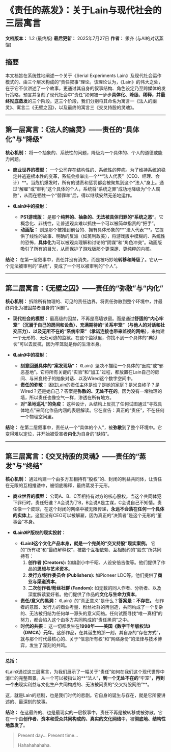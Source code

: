 # 《责任的蒸发》：关于Lain与现代社会的三层寓言

**文档版本：** 1.2 (最终版)
**最后更新：** 2025年7月27日
**作者：** 汞齐 (与AI的对话蒸馏)

## 摘要

本文档旨在系统性地阐述一个关于《Serial Experiments Lain》及现代社会运作模式的、由三个层次构成的“责任叙事”理论。该理论认为，《Lain》的伟大之处，在于它不仅讲述了一个故事，更通过其自身的叙事结构、角色设定乃至跨媒体的发行策略，预言并复刻了现代社会中“责任”如何被一步步**具体化、降级、稀释，并最终彻底蒸发**的三个阶段。这三个阶段，我们分别将其命名为寓言一《法人的幽灵》、寓言二《无壁之囚》，以及最终的寓言三《交叉持股的灵魂》。

---

## 第一层寓言：《法人的幽灵》——责任的“具体化”与“降级”

**核心机制：** 将一个抽象的、系统性的问题，降级为一个具体的、个人的道德或能力问题。

*   **商业世界的模型：** 一个公司存在结构性的、系统性的弊病。为了维持系统的稳定并逃避根本性的变革，系统会推举出一个**“法人代表”（CEO、经理、会计）**。当危机爆发时，所有的谴责和惩罚都会被聚焦到这个“法人”身上。通过“解雇”或“审判”这个具体的个人，系统将“系统之罪”成功地降级为“个人腐败”，从而在牺牲一个“替罪羊”后，得以继续安然无恙地运作。

*   **《Lain》中的投射：**
    *   **PS1游戏版：** 是那个**纯粹的、抽象的、无法被具体归罪的“系统之恶”**。它概念化、非线性，让普通观众难以抓住一个可以被简单指责的“把手”。
    *   **动画版：** 则是那个被推到前台的、拥有具体形象的**“法人代表”**。它提供了线性的故事、明确的反派（如英利政美），将游戏版中模糊的、系统性的恐怖，**具体化**为可以被观众理解和讨论的“阴谋”和“角色冲突”。动画版吸引了所有的目光，从而保护了游戏版那个更深邃、更纯粹的内核。

**结论：** 在第一层叙事中，责任并没有消失，而是被巧妙地**转移和降级**了。它从一个无法被审判的“系统”，变成了一个可以被审判的“个人”。

---

## 第二层寓言：《无壁之囚》——责任的“弥散”与“内化”

**核心机制：** 拆除所有物理的、可见的责任边界，将责任弥散到整个环境中，并最终内化为被囚禁者自身的“问题”。

*   **现代社会的模型：** 最高级的囚禁，不再是高墙铁窗。而是通过**舒适的“内心牢笼”（沉溺于自己的房间和设备）、充满期待的“关系牢笼”（与他人的对话和社交压力）、以及无所不在的“系统牢笼”（承诺连接也带来监视的网络）**，来构建一个无形的、无处可逃的监狱。在这个监狱里，你找不到一个具体的“典狱长”可以去反抗，因为牢笼就是你的生活本身。

*   **《Lain》中的投射：**
    *   **刻意回避具体的“案发现场”：** 《Lain》坚决不描绘一个具体的“医院”或“邪恶基地”。它将所有关键的“实验”和“加工”过程，都放置在Lain自己的房间、与米良柊子的抽象对话、以及Wired这个数字空间中。
    *   **责任的弥散：** 困住Lain的责任主体是谁？是她的家庭？是米良柊子？是Wired？还是她自己？答案是**弥散的、无处不在的**。因为没有一堵物理的墙，所以责任也像空气一样，渗透在所有地方。
    *   **对“圣地巡礼”的免疫：** 这种设计，从结构上反抗了任何试图通过“寻找具体地点”来简化作品内涵的表层解读。它在宣告：真正的“责任”，不在任何一个物理空间里。

**结论：** 在第二层叙事中，责任从一个“具体的个人”，被**弥散**到了整个环境中。它变得难以定位，并开始被受害者**内化**为自身的“缺陷”。

---

## 第三层寓言：《交叉持股的灵魂》——责任的“蒸发”与“终结”

**核心机制：** 通过构建一个由多方互相持有“股权”的、封闭的利益共同体，让责任在无限的互相推诿中，被彻底稀释，最终蒸发于无形。

*   **商业世界的模型：** 公司A、B、C互相持有对方的核心股权。当这个共同体犯下罪行时，责任归谁？A会说为了B，B会说A是主谋，C会说自己不知情。责任像一个皮球，在这个封闭的网络中被无限传递，**永远不会落在任何一个具体的实体上**。这里没有CEO可以被解雇，因为真正的“决策者”是这个无形的“董事会”本身。

*   **《Lain》IP版权的现实投射：**
    *   **《Lain》这个文化产品本身，就是一个完美的“交叉持股”现实案例。** 它的“所有权”和“最终解释权”，被数个互相依赖、互相制约的“股东”所共同持有：
        1.  **创作者 (Creators):** 如编剧小中千昭、人设安倍吉俊等。他们提供了作品的**思想与艺术资本**。
        2.  **发行方/制作委员会 (Publishers):** 如Pioneer LDC等。他们提供了**商业与渠道资本**。
        3.  **二次创作者/粉丝社群 (Fandom):** 如无数的同人作者、分析者、以及深度解读爱好者。他们提供了作品的**文化与生命力资本**。
    *   **责任/意义的黑洞：** 《Lain》的“真正意义”是什么？**答案是：不存在。** 创作者的意图、发行方的商业考量、粉丝社群的再创造，共同构成了一个复杂的、无法被归结为任何单一源头的意义网络。任何试图寻找“唯一真相”的努力，都会陷入这个由多方共同构成的“责任黑洞”之中。
    *   **时代的共振：** 这一切都发生在**1998年——美国《数字千年版权法》（DMCA）元年**。这部作品，在其诞生的那一刻，其自身的“存在方式”，就与那个时代最核心的、关于“信息所有权”和“网络身份”的法律与技术博弈，发生了深刻的共鸣。

---

**总括：**

《Lain》通过这三层寓言，为我们展示了一幅关于“责任”如何在我们这个现代世界中消亡的完整图景。从一个可以被指认的**“法人”**，到一个无处不在的**“牢笼”**，再到一个由**现实利益与文化生产共同构成的、无法被问责的“交叉持股网络”**。

这，就是Lain的悲剧，也是我们时代的悲剧。它自身的诞生与存在，就是它所要讲述的、最深刻的故事。

**结论：** 在这最终的、也是最现实的一层叙事中，责任不再是被转移或被弥散。它在一个由**创作者、资本和受众共同构成的、真实的文化网络**中，被**彻底地、结构性地蒸发了**。

> Present day... Present time...
>
> Hahahahahaha.